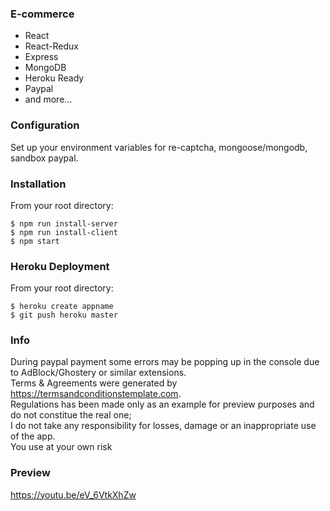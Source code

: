 <h3><a id="Ecommerce_0"></a>E-commerce</h3>
<ul>
<li>React</li>
<li>React-Redux</li>
<li>Express</li>
<li>MongoDB</li>
<li>Heroku Ready</li>
<li>Paypal</li>
<li>and more…</li>
</ul>
<h3><a id="Configuration_10"></a>Configuration</h3>
<p>Set up your environment variables for re-captcha, mongoose/mongodb, sandbox paypal.</p>
<h3><a id="Installation_14"></a>Installation</h3>
<p>From your root directory:</p>
<pre><code class="language-sh">$ npm run install-server
$ npm run install-client
$ npm start
</code></pre>
<h3><a id="Heroku_Deployment_24"></a>Heroku Deployment</h3>
<p>From your root directory:</p>
<pre><code class="language-sh">$ heroku create appname
$ git push heroku master
</code></pre>
<h3><a id="Info_33"></a>Info</h3>
<p>During paypal payment some errors may be popping up in the console due to AdBlock/Ghostery or similar extensions.<br>
Terms &amp; Agreements were generated by <a href="https://termsandconditionstemplate.com">https://termsandconditionstemplate.com</a>.<br>
Regulations has been made only as an example for preview purposes and do not constitue the real one;<br>
I do not take any responsibility for losses, damage or an inappropriate use of the app.<br>
You use at your own risk</p>
<h3><a id="Preview_41"></a>Preview</h3>
<p><a href="https://youtu.be/eV_6VtkXhZw">https://youtu.be/eV_6VtkXhZw</a></p>